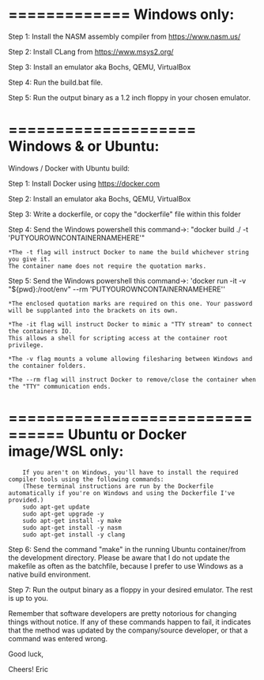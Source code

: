 =============
Windows only:
=============

Step 1:
	Install the NASM assembly compiler from https://www.nasm.us/

Step 2:
	Install CLang from https://www.msys2.org/

Step 3:
	Install an emulator aka Bochs, QEMU, VirtualBox

Step 4:
	Run the build.bat file.

Step 5:
	Run the output binary as a 1.2 inch floppy in your chosen emulator.

====================
Windows & or Ubuntu:
====================

Windows / Docker with Ubuntu build:

Step 1:
	Install Docker using https://docker.com

Step 2:
	Install an emulator aka Bochs, QEMU, VirtualBox

Step 3:
	Write a dockerfile, or copy the "dockerfile" file within this folder

Step 4:
	Send the Windows powershell this command->: "docker build ./ -t 'PUTYOUROWNCONTAINERNAMEHERE'"

	*The -t flag will instruct Docker to name the build whichever string you give it.
	The container name does not require the quotation marks.

Step 5:
	Send the Windows powershell this command->: 'docker run -it -v "${pwd}:/root/env" --rm 'PUTYOUROWNCONTAINERNAMEHERE''

	*The enclosed quotation marks are required on this one. Your password will be supplanted into the brackets on its own.

	*The -it flag will instruct Docker to mimic a "TTY stream" to connect the containers IO.
	This allows a shell for scripting access at the container root privilege.

	*The -v flag mounts a volume allowing filesharing between Windows and the container folders.

	*The --rm flag will instruct Docker to remove/close the container when the "TTY" communication ends.

================================
Ubuntu or Docker image/WSL only:
================================

		If you aren't on Windows, you'll have to install the required compiler tools using the following commands:
		(These terminal instructions are run by the Dockerfile automatically if you're on Windows and using the Dockerfile I've provided.)
		sudo apt-get update
		sudo apt-get upgrade -y
		sudo apt-get install -y make
		sudo apt-get install -y nasm
		sudo apt-get install -y clang

Step 6:
	Send the command "make" in the running Ubuntu container/from the development directory.
	Please be aware that I do not update the makefile as often as the batchfile, because I prefer to use Windows as a native build environment.

Step 7:
	Run the output binary as a floppy in your desired emulator.
	The rest is up to you.



Remember that software developers are pretty notorious for changing things without notice. If any of these
commands happen to fail, it indicates that the method was updated by the company/source developer, or that a command was entered wrong.

Good luck,

Cheers!
Eric
